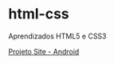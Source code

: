 # html-css
 Aprendizados HTML5 e CSS3

<a href="https://lucasnogueiira.github.io/html-css/projetohtml/index.html">Projeto Site - Android</a>